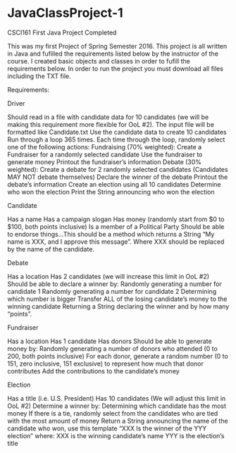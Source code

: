 # JavaClassProject-1
CSCI161 First Java Project Completed

This was my first Project of Spring Semester 2016. This project is all written in Java and fufilled the requirements listed below by the instructor of the course.
I created basic objects and classes in order to fufill the requirements below. In order to run the project you must download all files including the TXT file.


Requirements:


Driver

Should read in a file with candidate data for 10 candidates (we will be making this requirement more flexible for OoL #2).  The input file will be formatted like Candidate.txt
Use the candidate data to create 10 candidates
Run through a loop 365 times.  Each time through the loop, randomly select one of the following actions:
Fundraising (70% weighted):
Create a Fundraiser for a randomly selected candidate
Use the fundraiser to generate money
Printout the fundraiser’s information
Debate (30% weighted):
Create a debate for 2 randomly selected candidates (Candidates MAY NOT debate themselves)
Declare the winner of the debate
Printout the debate’s information
Create an election using all 10 candidates
Determine who won the election
Print the String announcing who won the election


Candidate

Has a name
Has a campaign slogan
Has money (randomly start from $0 to $100, both points inclusive)
Is a member of a Political Party
Should be able to endorse things…This should be a method which returns a String “My name is XXX, and I approve this message”.  Where XXX should be replaced by the name of the candidate.

Debate

Has a location
Has 2 candidates (we will increase this limit in OoL #2)
Should be able to declare a winner by:
Randomly generating a number for candidate 1
Randomly generating a number for candidate 2
Determining which number is bigger
Transfer ALL of the losing candidate’s money to the winning candidate
Returning a String declaring the winner and by how many “points”.

Fundraiser

Has a location
Has 1 candidate
Has donors
Should be able to generate money by:
Randomly generating a number of donors who attended (0 to 200, both points inclusive)
For each donor, generate a random number (0 to  151, zero inclusive, 151 exclusive) to represent how much that donor contributes
Add the contributions to the candidate’s money

Election

Has a title (i.e. U.S. President)
Has 10 candidates (We will adjust this limit in OoL #2)
Determine a winner by:
Determining which candidate has the most money
If there is a tie, randomly select from the candidates who are tied with the most amount of money
Return a String announcing the name of the candidate who won, use this template “XXX Is the winner of the YYY election” where:
XXX is the winning candidate’s name
YYY is the election’s title


